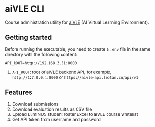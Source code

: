# aiVLE CLI

Course administration utility for [aiVLE](https://github.com/edu-ai/aivle-web) (AI Virtual Learning Environment).

## Getting started

Before running the executable, you need to create a `.env` file in the same directory with the following content:
```
API_ROOT=http://192.168.3.51:8000
```

1. `API_ROOT`: root of aiVLE backend API, for example, `http://127.0.0.1:8000` or `https://aivle-api.leotan.cn/api/v1`

## Features

1. Download submissions
2. Download evaluation results as CSV file
3. Upload LumiNUS student roster Excel to aiVLE course whitelist
4. Get API token from username and password
